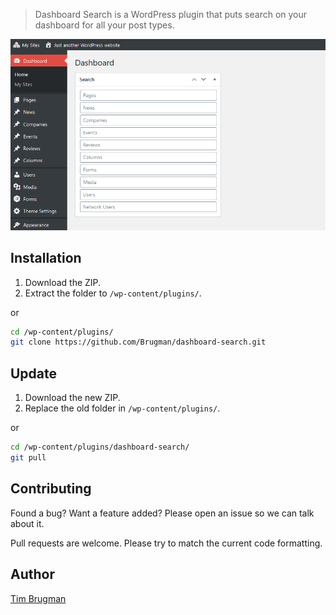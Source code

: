 > Dashboard Search is a WordPress plugin that puts search on your dashboard for all your post types.

![screenshot](/screenshot.png)

## Installation

1. Download the ZIP.
1. Extract the folder to `/wp-content/plugins/`.

or

```sh
cd /wp-content/plugins/
git clone https://github.com/Brugman/dashboard-search.git
```

## Update

1. Download the new ZIP.
1. Replace the old folder in `/wp-content/plugins/`.

or

```sh
cd /wp-content/plugins/dashboard-search/
git pull
```

## Contributing

Found a bug? Want a feature added? Please open an issue so we can talk about it.

Pull requests are welcome. Please try to match the current code formatting.

## Author

[Tim Brugman](https://github.com/Brugman)
